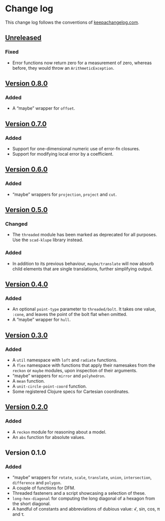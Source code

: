 # Change log
This change log follows the conventions of [keepachangelog.com](http://keepachangelog.com/).

## [Unreleased]
### Fixed
- Error functions now return zero for a measurement of zero, whereas before,
  they would throw an `ArithmeticException`.

## [Version 0.8.0]
### Added
- A “maybe” wrapper for `offset`.

## [Version 0.7.0]
### Added
- Support for one-dimensional numeric use of error-fn closures.
- Support for modifying local error by a coefficient.

## [Version 0.6.0]
### Added
- “maybe” wrappers for `projection`, `project` and `cut`.

## [Version 0.5.0]
### Changed
- The `threaded` module has been marked as deprecated for all purposes. Use
  the `scad-klupe` library instead.

### Added
- In addition to its previous behaviour, `maybe/translate` will now absorb
  child elements that are single translations, further simplifying output.

## [Version 0.4.0]
### Added
- An optional `point-type` parameter to `threaded/bolt`. It takes one
  value, `:cone`, and leaves the point of the bolt flat when omitted.
- A “maybe” wrapper for `hull`.

## [Version 0.3.0]
### Added
- A `util` namespace with `loft` and `radiate` functions.
- A `flex` namespace with functions that apply their namesakes from the
  `reckon` or `maybe` modules, upon inspection of their arguments.
- “maybe” wrappers for `mirror` and `polyhedron`.
- A `mean` function.
- A `unit-circle-point-coord` function.
- Some registered Clojure specs for Cartesian coordinates.

## [Version 0.2.0]
### Added
- A `reckon` module for reasoning about a model.
- An `abs` function for absolute values.

## Version 0.1.0
### Added
- “maybe” wrappers for `rotate`, `scale`, `translate`, `union`,
  `intersection`, `difference` and `polygon`.
- A couple of functions for DFM.
- Threaded fasteners and a script showcasing a selection of these.
- `long-hex-diagonal` for computing the long diagonal of a hexagon
  from the short diagonal.
- A handful of constants and abbreviations of dubious value:
  √, sin, cos, π and τ.

[Unreleased]: https://github.com/veikman/scad-tarmi/compare/v0.8.0...HEAD
[Version 0.8.0]: https://github.com/veikman/scad-tarmi/compare/v0.7.0...v0.8.0
[Version 0.7.0]: https://github.com/veikman/scad-tarmi/compare/v0.6.0...v0.7.0
[Version 0.6.0]: https://github.com/veikman/scad-tarmi/compare/v0.5.0...v0.6.0
[Version 0.5.0]: https://github.com/veikman/scad-tarmi/compare/v0.4.0...v0.5.0
[Version 0.4.0]: https://github.com/veikman/scad-tarmi/compare/v0.3.0...v0.4.0
[Version 0.3.0]: https://github.com/veikman/scad-tarmi/compare/v0.2.0...v0.3.0
[Version 0.2.0]: https://github.com/veikman/scad-tarmi/compare/v0.1.0...v0.2.0
